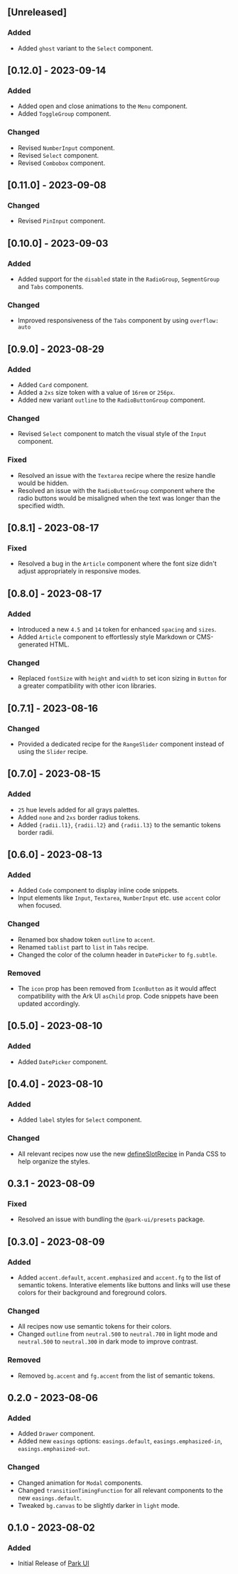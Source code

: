 ## [Unreleased]

### Added

- Added `ghost` variant to the `Select` component.

## [0.12.0] - 2023-09-14

### Added

- Added open and close animations to the `Menu` component.
- Added `ToggleGroup` component.

### Changed

- Revised `NumberInput` component.
- Revised `Select` component.
- Revised `Combobox` component.

## [0.11.0] - 2023-09-08

### Changed

- Revised `PinInput` component.

## [0.10.0] - 2023-09-03

### Added

- Added support for the `disabled` state in the `RadioGroup`, `SegmentGroup` and `Tabs` components.

### Changed

- Improved responsiveness of the `Tabs` component by using `overflow: auto`

## [0.9.0] - 2023-08-29

### Added

- Added `Card` component.
- Added a `2xs` size token with a value of `16rem` or `256px`.
- Added new variant `outline` to the `RadioButtonGroup` component.

### Changed

- Revised `Select` component to match the visual style of the `Input` component.

### Fixed

- Resolved an issue with the `Textarea` recipe where the resize handle would be hidden.
- Resolved an issue with the `RadioButtonGroup` component where the radio buttons would be misaligned when the text was longer than the specified width.

## [0.8.1] - 2023-08-17

### Fixed

- Resolved a bug in the `Article` component where the font size didn't adjust appropriately in responsive modes.

## [0.8.0] - 2023-08-17

### Added

- Introduced a new `4.5` and `14` token for enhanced `spacing` and `sizes`.
- Added `Article` component to effortlessly style Markdown or CMS-generated HTML.

### Changed

- Replaced `fontSize` with `height` and `width` to set icon sizing in `Button` for a greater compatibility with other icon libraries.

## [0.7.1] - 2023-08-16

### Changed

- Provided a dedicated recipe for the `RangeSlider` component instead of using the `Slider` recipe.

## [0.7.0] - 2023-08-15

### Added

- `25` hue levels added for all grays palettes.
- Added `none` and `2xs` border radius tokens.
- Added `{radii.l1}`, `{radii.l2}` and `{radii.l3}` to the semantic tokens border radii.

## [0.6.0] - 2023-08-13

### Added

- Added `Code` component to display inline code snippets.
- Input elements like `Input`, `Textarea`, `NumberInput` etc. use `accent` color when focused.

### Changed

- Renamed box shadow token `outline` to `accent`.
- Renamed `tablist` part to `list` in `Tabs` recipe.
- Changed the color of the column header in `DatePicker` to `fg.subtle`.

### Removed

- The `icon` prop has been removed from `IconButton` as it would affect compatibility with the Ark UI `asChild` prop. Code snippets have been updated accordingly.

## [0.5.0] - 2023-08-10

### Added

- Added `DatePicker` component.

## [0.4.0] - 2023-08-10

### Added

- Added `label` styles for `Select` component.

### Changed

- All relevant recipes now use the new [defineSlotRecipe](https://panda-css.com/docs/concepts/slot-recipes) in Panda CSS to help organize the styles.

## 0.3.1 - 2023-08-09

### Fixed

- Resolved an issue with bundling the `@park-ui/presets` package.

## [0.3.0] - 2023-08-09

### Added

- Added `accent.default`, `accent.emphasized` and `accent.fg` to the list of semantic tokens. Interative elements like buttons and links will use these colors for their background and foreground colors.

### Changed

- All recipes now use semantic tokens for their colors.
- Changed `outline` from `neutral.500` to `neutral.700` in light mode and `neutral.500` to `neutral.300` in dark mode to improve contrast.

### Removed

- Removed `bg.accent` and `fg.accent` from the list of semantic tokens.

## 0.2.0 - 2023-08-06

### Added

- Added `Drawer` component.
- Added new `easings` options: `easings.default`, `easings.emphasized-in`, `easings.emphasized-out`.

### Changed

- Changed animation for `Modal` components.
- Changed `transitionTimingFunction` for all relevant components to the new `easings.default`.
- Tweaked `bg.canvas` to be slightly darker in `light` mode.

## 0.1.0 - 2023-08-02

### Added

- Initial Release of [Park UI](https://park-ui.com)
